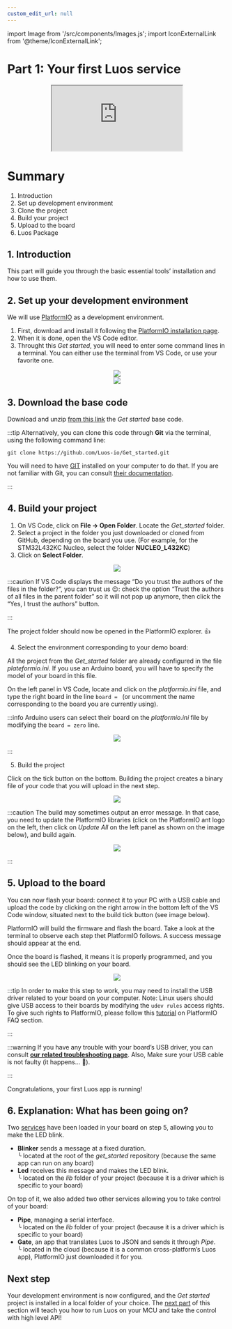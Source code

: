 ```yaml
---
custom_edit_url: null
---
```


import Image from '/src/components/Images.js';
import IconExternalLink from '@theme/IconExternalLink';

# Part 1: Your first Luos service

<div align="center"><iframe className="player_iframe" src="https://www.youtube.com/embed/VcK-LJ-gnDo?feature=oembed" allow="accelerometer; autoplay; encrypted-media; gyroscope; picture-in-picture; fullscreen" ></iframe></div>

# Summary

1. Introduction
2. Set up development environment
3. Clone the project
4. Build your project
5. Upload to the board
6. Luos Package

## 1. Introduction

This part will guide you through the basic essential tools’ installation and how to use them.

## 2. Set up your development environment

We will use [PlatformIO](https://platformio.org/platformio-ide) as a development environment.

1. First, download and install it following the [PlatformIO installation page](https://platformio.org/install/ide?install=vscode).
2. When it is done, open the VS Code editor.
3. Throught this _Get started_, you will need to enter some command lines in a terminal. You can either use the terminal from VS Code, or use your favorite one.

<div align="center">
  <Image src="/img/get-started/get-started-1.png" darkSrc="/img/get-started/get-started-1.png"/>
</div>
<div align="center">
  <Image src="/img/get-started/get-started-1-1.png" darkSrc="/img/get-started/get-started-1-1.png" />
</div>

## 3. Download the base code

Download and unzip [from this link](https://github.com/Luos-io/Get_started/archive/refs/heads/master.zip) the _Get started_ base code.

:::tip
Alternatively, you can clone this code through **Git** via the terminal, using the following command line:

```
git clone https://github.com/Luos-io/Get_started.git
```

You will need to have [GIT](https://git-scm.com/downloads) installed on your computer to do that. If you are not familiar with Git, you can consult [their documentation](https://git-scm.com/doc).

:::

## 4. Build your project

1. On VS Code, click on **File → Open Folder**. Locate the _Get_started_ folder.
2. Select a project in the folder you just downloaded or cloned from GitHub, depending on the board you use. (For example, for the STM32L432KC Nucleo, select the folder **NUCLEO_L432KC**)
3. Click on **Select Folder**.

<div align="center">
  <Image src="/img/get-started/get-started-1-2.png" darkSrc="/img/get-started/get-started-1-2.png"/>
</div>

:::caution
If VS Code displays the message “Do you trust the authors of the files in the folder?”, you can trust us 😉: check the option “Trust the authors of all files in the parent folder” so it will not pop up anymore, then click the “Yes, I trust the authors” button.

:::

The project folder should now be opened in the PlatformIO explorer. 👍

4. Select the environment corresponding to your demo board:

All the project from the _Get_started_ folder are already configured in the file *plateformio.ini*. If you use an Arduino board, you will have to specify the model of your board in this file.

On the left panel in VS Code, locate and click on the *platformio.ini* file, and type the right board in the line `board = ` (or uncomment the name corresponding to the board you are currently using).

:::info
Arduino users can select their board on the *platformio.ini* file by modifying the `board = zero` line.

<div align="center">
  <Image src="/img/get-started/get-started-1-3.png" darkSrc="/img/get-started/get-started-1-3.png"/>
</div>

:::

5. Build the project

Click on the tick button on the bottom. Building the project creates a binary file of your code that you will upload in the next step. 

<div align="center">
  <Image src="/img/get-started/get-started-1-4.png" darkSrc="/img/get-started/get-started-1-4.png"/>
</div>

:::caution
The build may sometimes output an error message. In that case, you need to update the PlatformIO libraries (click on the PlatformIO ant logo on the left, then click on *Update All* on the left panel as shown on the image below), and build again.

<div align="center">
  <Image src="/img/get-started/get-started-1-5.png" darkSrc="/img/get-started/get-started-1-5.png" />
</div>

:::

## 5. Upload to the board

You can now flash your board: connect it to your PC with a USB cable and upload the code by clicking on the right arrow in the bottom left of the VS Code window, situated next to the build tick button (see image below).

PlatformIO will build the firmware and flash the board. Take a look at the terminal to observe each step thet PlatformIO follows. A success message should appear at the end.

Once the board is flashed, it means it is properly programmed, and you should see the LED blinking on your board.

<div align="center">
  <Image src="/img/get-started/get-started-1-6.png" darkSrc="/img/get-started/get-started-1-6.png"/>
</div>

:::tip
In order to make this step to work, you may need to install the USB driver related to your board on your computer.
Note: Linux users should give USB access to their boards by modifying the `udev rules` access rights. To give such rights to PlatformIO, please follow this [tutorial](https://docs.platformio.org/en/latest/faq.html#platformio-udev-rules) on PlatformIO FAQ section.

:::

:::warning
If you have any trouble with your board’s USB driver, you can consult **[our related troubleshooting page](/faq/dfu)**. Also, Make sure your USB cable is not faulty (it happens... 🤗).

:::

Congratulations, your first Luos app is running!

## 6. Explanation: What has been going on?

Two [services](/docs/luos-technology/services/services) have been loaded in your board on step 5, allowing you to make the LED blink.

- **Blinker** sends a message at a fixed duration.<br /> ╰ located at the root of the _get_started_ repository (because the same app can run on any board)
- **Led** receives this message and makes the LED blink.<br /> ╰ located on the _lib_ folder of your project (because it is a driver which is specific to your board)

On top of it, we also added two other services allowing you to take control of your board:

- **Pipe**, managing a serial interface.<br /> ╰ located on the _lib_ folder of your project (because it is a driver which is specific to your board)
- **Gate**, an app that translates Luos to JSON and sends it through _Pipe_.<br /> ╰ located in the cloud (because it is a common cross-platform’s Luos app), PlatformIO just downloaded it for you.

## Next step

Your development environment is now configured, and the _Get started_ project is installed in a local folder of your choice. The [next part](/get-started/get-started2) of this section will teach you how to run Luos on your MCU and take the control with high level API!
